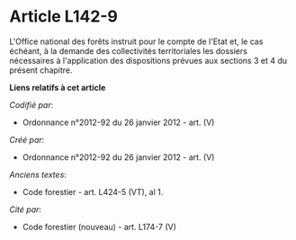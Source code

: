 # Article L142-9

L'Office national des forêts instruit pour le compte de l'Etat et, le cas échéant, à la demande des collectivités
territoriales les dossiers nécessaires à l'application des dispositions prévues aux sections 3 et 4 du présent chapitre.

**Liens relatifs à cet article**

_Codifié par_:

  - Ordonnance n°2012-92 du 26 janvier 2012 - art. (V)

_Créé par_:

  - Ordonnance n°2012-92 du 26 janvier 2012 - art. (V)

_Anciens textes_:

  - Code forestier - art. L424-5 (VT), al 1.

_Cité par_:

  - Code forestier (nouveau) - art. L174-7 (V)
